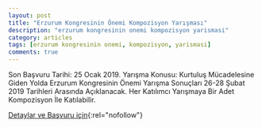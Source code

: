 ```yaml
---
layout: post
title: "Erzurum Kongresinin Önemi Kompozisyon Yarışması"
description: "erzurum kongresinin onemi kompozisyon yarismasi"
category: articles
tags: [erzurum kongresinin onemi, kompozisyon, yarismasi]
comments: true
---
```


Son Başvuru Tarihi: 25 Ocak 2019.
Yarışma Konusu: Kurtuluş Mücadelesine Giden Yolda Erzurum Kongresinin Önemi
Yarışma Sonuçları 26-28 Şubat 2019 Tarihleri Arasında Açıklanacak.
Her Katılımcı Yarışmaya Bir Adet Kompozisyon İle Katılabilir.

[Detaylar ve Başvuru için](https://www.guncel-egitim.org/erzurum-kongresinin-onemi-kompozisyon-yarismasi/){:rel="nofollow"}